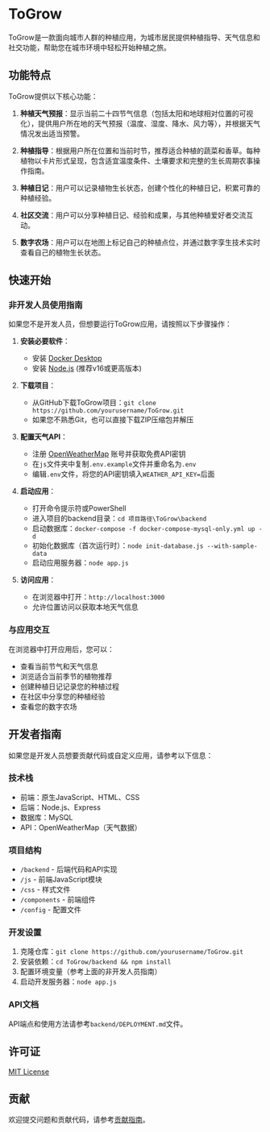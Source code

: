 
# ToGrow 

ToGrow是一款面向城市人群的种植应用，为城市居民提供种植指导、天气信息和社交功能，帮助您在城市环境中轻松开始种植之旅。

## 功能特点

ToGrow提供以下核心功能：

1. **种植天气预报**：显示当前二十四节气信息（包括太阳和地球相对位置的可视化），提供用户所在地的天气预报（温度、湿度、降水、风力等），并根据天气情况发出适当预警。

2. **种植指导**：根据用户所在位置和当前时节，推荐适合种植的蔬菜和香草。每种植物以卡片形式呈现，包含适宜温度条件、土壤要求和完整的生长周期农事操作指南。

3. **种植日记**：用户可以记录植物生长状态，创建个性化的种植日记，积累可靠的种植经验。

4. **社区交流**：用户可以分享种植日记、经验和成果，与其他种植爱好者交流互动。

5. **数字农场**：用户可以在地图上标记自己的种植点位，并通过数字孪生技术实时查看自己的植物生长状态。

## 快速开始

### 非开发人员使用指南

如果您不是开发人员，但想要运行ToGrow应用，请按照以下步骤操作：

1. **安装必要软件**：
   - 安装 [Docker Desktop](https://www.docker.com/products/docker-desktop/)
   - 安装 [Node.js](https://nodejs.org/) (推荐v16或更高版本)

2. **下载项目**：
   - 从GitHub下载ToGrow项目：`git clone https://github.com/yourusername/ToGrow.git`
   - 如果您不熟悉Git，也可以直接下载ZIP压缩包并解压

3. **配置天气API**：
   - 注册 [OpenWeatherMap](https://openweathermap.org/) 账号并获取免费API密钥
   - 在`js`文件夹中复制`.env.example`文件并重命名为`.env`
   - 编辑`.env`文件，将您的API密钥填入`WEATHER_API_KEY=`后面

4. **启动应用**：
   - 打开命令提示符或PowerShell
   - 进入项目的backend目录：`cd 项目路径\ToGrow\backend`
   - 启动数据库：`docker-compose -f docker-compose-mysql-only.yml up -d`
   - 初始化数据库（首次运行时）：`node init-database.js --with-sample-data`
   - 启动应用服务器：`node app.js`

5. **访问应用**：
   - 在浏览器中打开：`http://localhost:3000`
   - 允许位置访问以获取本地天气信息

### 与应用交互

在浏览器中打开应用后，您可以：

- 查看当前节气和天气信息
- 浏览适合当前季节的植物推荐
- 创建种植日记记录您的种植过程
- 在社区中分享您的种植经验
- 查看您的数字农场

## 开发者指南

如果您是开发人员想要贡献代码或自定义应用，请参考以下信息：

### 技术栈

- 前端：原生JavaScript、HTML、CSS
- 后端：Node.js、Express
- 数据库：MySQL
- API：OpenWeatherMap（天气数据）

### 项目结构

- `/backend` - 后端代码和API实现
- `/js` - 前端JavaScript模块
- `/css` - 样式文件
- `/components` - 前端组件
- `/config` - 配置文件

### 开发设置

1. 克隆仓库：`git clone https://github.com/yourusername/ToGrow.git`
2. 安装依赖：`cd ToGrow/backend && npm install`
3. 配置环境变量（参考上面的非开发人员指南）
4. 启动开发服务器：`node app.js`

### API文档

API端点和使用方法请参考`backend/DEPLOYMENT.md`文件。

## 许可证

[MIT License](LICENSE)

## 贡献

欢迎提交问题和贡献代码，请参考[贡献指南](CONTRIBUTING.md)。

